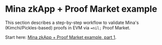 # Mina zkApp + Proof Market example

This section describes a step-by-step workflow to validate Mina's (Kimchi/Pickles-based) proofs in EVM via `=nil;` Proof Market.

Start here: [Mina zkApp + Proof Market example, part 1](part-1-setup).
